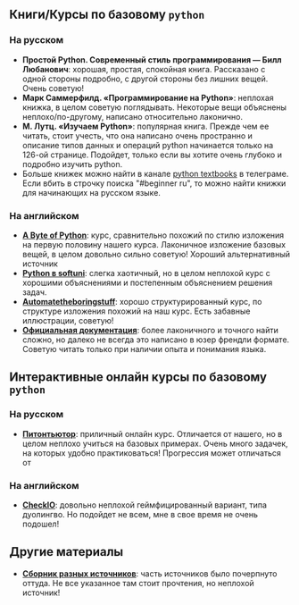 ## Книги/Курсы по базовому `python`
### На русском
- **Простой Python. Современный стиль программирования — Билл Любанович**: хорошая, простая, спокойная книга. Рассказано с одной стороны подробно, с другой стороны без лишних вещей. Очень советую!
- **Марк Саммерфилд. «Программирование на Python»**: неплохая книжка, в целом советую поглядывать. Некоторые вещи объяснены неплохо/по-другому, написано относительно лаконично.
- **М. Лутц. «Изучаем Python»**: популярная книга. Прежде чем ее читать, стоит учесть, что она написано очень пространно и описание типов данных и операций python начинается только на 126-ой странице.
Подойдет, только если вы хотите очень глубоко и подробно изучить python.
- Больше книжек можно найти в канале [python textbooks](https://t.me/python_textbooks) в телеграме. Если вбить в строчку поиска "#beginner ru", то можно найти книжки для начинающих на русском языке.

### На английском
- [**A Byte of Python**](https://python.swaroopch.com/): курс, сравнительно похожий по стилю изложения на первую половину нашего курса. Лаконичное изложение базовых вещей, в целом довольно сильно советую! Хороший альтернативный источник
- [**Python в softuni**](https://python-book.softuni.org/): слегка хаотичный, но в целом неплохой курс с хорошими объяснениями и постепенным объяснением решения задач.
- [**Automatetheboringstuff**](https://automatetheboringstuff.com/): хорошо структурированный курс, по структуре изложения похожий на наш курс. Есть забавные иллюстрации, советую!
- [**Официальная документация**](https://docs.python.org/3/tutorial/): более лаконичного и точного найти сложно, но далеко не всегда это написано в юзер френдли формате. Советую читать только при наличии опыта и понимания языка.

## Интерактивные онлайн курсы по базовому `python`
### На русском
- [**Питонтьютор**](https://pythontutor.ru/): приличный онлайн курс. Отличается от нашего, но в целом неплохо учиться на базовых примерах. Очень много задачек, на которых удобно практиковаться! Прогрессия может отличаться от 
### На английском
- [**CheckIO**](https://py.checkio.org/): довольно неплохой геймфицированный вариант, типа дуолингво. Но подойдет не всем, мне в свое время не очень подошел!

## Другие материалы
- [**Сборник разных источников**](https://github.com/ru-python-beginners/faq/blob/master/README.md): часть источников было почерпнуто оттуда. Не все указанное там стоит прочтения, но неплохой источник!
